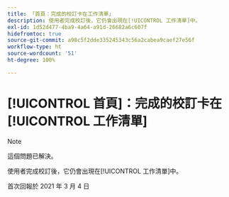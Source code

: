 ```yaml
---
title: 「首頁：完成的校訂卡在工作清單」
description: 使用者完成校訂後，它仍會出現在[!UICONTROL 工作清單]中。
exl-id: 1d52d477-4ba9-4a64-a91d-26682a6c607f
hidefromtoc: true
source-git-commit: a98c5f2dde335245343c56a2cabea9caef27e56f
workflow-type: ht
source-wordcount: '51'
ht-degree: 100%

---
```


# [!UICONTROL 首頁]：完成的校訂卡在[!UICONTROL 工作清單]

>[!NOTE]
>
>這個問題已解決。

使用者完成校訂後，它仍會出現在[!UICONTROL 工作清單]中。

首次回報於 2021 年 3 月 4 日
